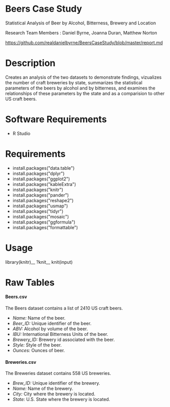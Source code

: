 # Beers Case Study
Statistical Analysis of Beer by Alcohol, Bitterness, Brewery and Location

Research Team Members : Daniel Byrne, Joanna Duran, Matthew Norton

https://github.com/realdanielbyrne/BeersCaseStudy/blob/master/report.md

# Description
Creates an analysis of the two datasets to demonstrate findings, vizualizes the number of craft breweries by state, summarizes the statistical parameters of the beers by alcohol and by bitterness, and examines the relationships of these parameters by the state and as a comparision to other US craft beers.

# Software Requirements
* R Studio

# Requirements
* install.packages("data.table")
* install.packages("dplyr")
* install.packages("ggplot2")
* install.packages("kableExtra")
* install.packages("knitr")
* install.packages("pander")
* install.packages("reshape2")
* install.packages("usmap")
* install.packages("tidyr")
* install.packages("mosaic")
* install.packages("ggformula")
* install.packages("formattable")

# Usage
library(knitr)__
?knit__
knit(input)

# Raw Tables
#### Beers.csv
The Beers dataset contains a list of 2410 US craft beers.
- *Name:* Name of the beer.
- *Beer_ID:* Unique identifier of the beer.
- *ABV:* Alcohol by volume of the beer.
- *IBU:* International Bitterness Units of the beer.
- *Brewery_ID:* Brewery id associated with the beer.
- *Style:* Style of the beer.
- *Ounces:* Ounces of beer.

#### Breweries.csv
The Breweries dataset contains 558 US breweries. 
- *Brew_ID:* Unique identifier of the brewery.
- *Name:* Name of the brewery.
- *City:* City where the brewery is located.
- *State:* U.S. State where the brewery is located.
